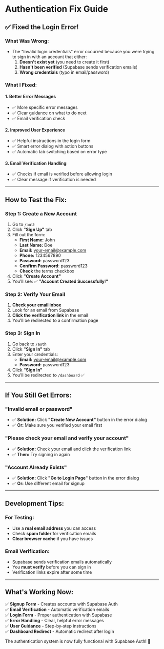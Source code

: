 # Authentication Fix Guide

## ✅ **Fixed the Login Error!**

### **What Was Wrong:**
- The "Invalid login credentials" error occurred because you were trying to sign in with an account that either:
  1. **Doesn't exist yet** (you need to create it first)
  2. **Hasn't been verified** (Supabase sends verification emails)
  3. **Wrong credentials** (typo in email/password)

### **What I Fixed:**

#### **1. Better Error Messages**
- ✅ More specific error messages
- ✅ Clear guidance on what to do next
- ✅ Email verification check

#### **2. Improved User Experience**
- ✅ Helpful instructions in the login form
- ✅ Smart error dialog with action buttons
- ✅ Automatic tab switching based on error type

#### **3. Email Verification Handling**
- ✅ Checks if email is verified before allowing login
- ✅ Clear message if verification is needed

---

## **How to Test the Fix:**

### **Step 1: Create a New Account**
1. Go to `/auth`
2. Click **"Sign Up"** tab
3. Fill out the form:
   - **First Name:** John
   - **Last Name:** Doe  
   - **Email:** your-email@example.com
   - **Phone:** 1234567890
   - **Password:** password123
   - **Confirm Password:** password123
   - **Check** the terms checkbox
4. Click **"Create Account"**
5. You'll see: ✅ **"Account Created Successfully!"**

### **Step 2: Verify Your Email**
1. **Check your email inbox**
2. Look for an email from Supabase
3. **Click the verification link** in the email
4. You'll be redirected to a confirmation page

### **Step 3: Sign In**
1. Go back to `/auth`
2. Click **"Sign In"** tab
3. Enter your credentials:
   - **Email:** your-email@example.com
   - **Password:** password123
4. Click **"Sign In"**
5. You'll be redirected to `/dashboard` ✅

---

## **If You Still Get Errors:**

### **"Invalid email or password"**
- ✅ **Solution:** Click **"Create New Account"** button in the error dialog
- ✅ **Or:** Make sure you verified your email first

### **"Please check your email and verify your account"**
- ✅ **Solution:** Check your email and click the verification link
- ✅ **Then:** Try signing in again

### **"Account Already Exists"**
- ✅ **Solution:** Click **"Go to Login Page"** button in the error dialog
- ✅ **Or:** Use different email for signup

---

## **Development Tips:**

### **For Testing:**
- Use a **real email address** you can access
- Check **spam folder** for verification emails
- **Clear browser cache** if you have issues

### **Email Verification:**
- Supabase sends verification emails automatically
- You **must verify** before you can sign in
- Verification links expire after some time

---

## **What's Working Now:**

✅ **Signup Form** - Creates accounts with Supabase Auth  
✅ **Email Verification** - Automatic verification emails  
✅ **Login Form** - Proper authentication with Supabase  
✅ **Error Handling** - Clear, helpful error messages  
✅ **User Guidance** - Step-by-step instructions  
✅ **Dashboard Redirect** - Automatic redirect after login  

The authentication system is now fully functional with Supabase Auth! 🎉
